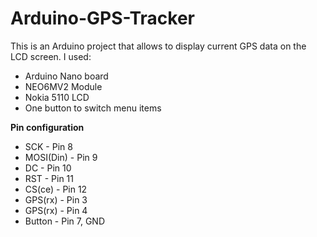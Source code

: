 # Arduino-GPS-Tracker
This is an Arduino project that allows to display current GPS data on the LCD screen.
I used:
<ul>
  <li>Arduino Nano board</li>
  <li>NEO6MV2 Module</li>
  <li>Nokia 5110 LCD</li>
  <li>One button to switch menu items</li>
</ul>

<b> Pin configuration </b>
<ul>
<li>SCK  - Pin 8</li>
<li>MOSI(Din) - Pin 9</li>
<li>DC   - Pin 10</li>
<li>RST  - Pin 11</li>
<li>CS(ce)   - Pin 12</li>
<li>GPS(rx) - Pin 3</li>
<li>GPS(rx) - Pin 4</li>
<li>Button - Pin 7, GND</li>
</ul>
